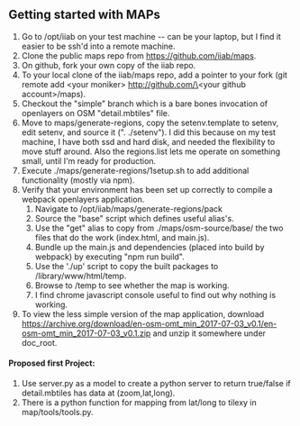 ## Getting started with MAPs ##
1. Go to /opt/iiab on your test machine -- can be your laptop, but I find it easier to be ssh'd into a remote machine.
1. Clone the public maps repo from https://github.com/iiab/maps.
2. On github, fork your own copy of the iiab repo.
3. To your local clone of the iiab/maps repo, add a pointer to your fork (git remote add \<your moniker\> http://github.com/\<your github account\>/maps).
4. Checkout the "simple" branch which is a bare bones invocation of openlayers on OSM "detail.mbtiles" file.
4. Move to maps/generate-regions, copy the setenv.template to setenv, edit setenv, and source it (". ./setenv"). I did this because on my test machine, I have both ssd and hard disk, and needed the flexibility to move stuff around. Also the regions.list lets me operate on something small, until I'm ready for production.
4. Execute ./maps/generate-regions/1setup.sh to add additional functionality (mostly via npm).
5. Verify that your environment has been set up correctly to compile a webpack openlayers application.
     1. Navigate to /opt/iiab/maps/generate-regions/pack
     2. Source the "base" script which defines useful alias's.
     3. Use the "get" alias to copy from ./maps/osm-source/base/ the two files that do the work (index.html, and main.js).
     4. Bundle up the main.js and dependencies (placed into build by webpack) by executing "npm run build".
     5. Use the './up' script to copy the built packages to /library/www/html/temp.
     6. Browse to <localhost or remote test machine ip>/temp to see whether the map is working.
     7. I find chrome javascript console useful to find out why nothing is working.
6. To view the less simple version of the map application, download https://archive.org/download/en-osm-omt_min_2017-07-03_v0.1/en-osm-omt_min_2017-07-03_v0.1.zip and unzip it somewhere under doc_root.
#### Proposed first Project: ####
1. Use server.py as a model to create a python server to return true/false if detail.mbtiles has data at (zoom,lat,long).
2. There is a python function for mapping from lat/long to tilexy in map/tools/tools.py.
